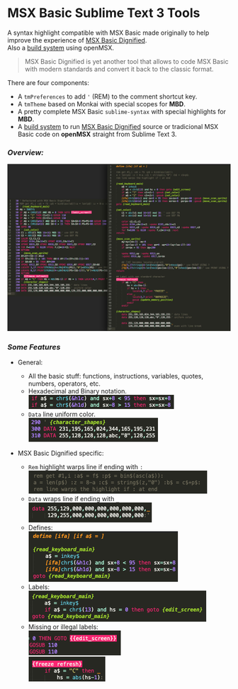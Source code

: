 # MSX Basic Sublime Text 3 Tools

A syntax highlight compatible with MSX Basic made originally to help improve the experience of [MSX Basic Dignified](https://github.com/farique1/msx-basic-dignified).  
Also a [build system](https://github.com/farique1/MSX-Sublime-Syntax/blob/master/MSX%20Badig%20Build.md) using openMSX.

>MSX Basic Dignified is yet another tool that allows to code MSX Basic with modern standards and convert it back to the classic format.  
 

There are four components:  
- A `tmPreferences` to add `'` (REM) to the comment shortcut key.  
- A `tmTheme` based on Monkai with special scopes for **MBD**.  
- A pretty complete MSX Basic `sublime-syntax` with special highlights for **MBD**.  
- A [build system](https://github.com/farique1/MSX-Sublime-Syntax/blob/master/MSX%20Badig%20Build.md) to run [MSX Basic Dignified](https://github.com/farique1/msx-basic-dignified) source or tradicional MSX Basic code on **openMSX** straight from Sublime Text 3.  

### *Overview:*  
![# Syntax-Overview](https://github.com/farique1/MSX-Sublime-Syntax/blob/master/Images/Syntax-Overview.jpg)  

### *Some Features*  
- General:  
  - All the basic stuff: functions, instructions, variables, quotes, numbers, operators, etc.  
  - Hexadecimal and Binary notation.  
![# Hex-notation-example](https://github.com/farique1/MSX-Sublime-Syntax/blob/master/Images/Hex-notation-example.png)  
  - `Data` line uniform color.  
![# Data-classic-example](https://github.com/farique1/MSX-Sublime-Syntax/blob/master/Images/Data-classic-example.png)  

- MSX Basic Dignified specific:  
  - `Rem` highlight warps line if ending with `:`  
![# Rem-wrap-example](https://github.com/farique1/MSX-Sublime-Syntax/blob/master/Images/Rem-wrap-example.png)  
  - `Data` wraps line if ending with `_`  
![# Data-example](https://github.com/farique1/MSX-Sublime-Syntax/blob/master/Images/Data-example.png)  
  - Defines:  
![# Define-example](https://github.com/farique1/MSX-Sublime-Syntax/blob/master/Images/Define-example.png)  
  - Labels:  
![# Label-example](https://github.com/farique1/MSX-Sublime-Syntax/blob/master/Images/Label-example.png)  
  - Missing or illegal labels:  
![# Missing-label-example](https://github.com/farique1/MSX-Sublime-Syntax/blob/master/Images/Missing-label-example.png)  
![# Non-standard-label-example](https://github.com/farique1/MSX-Sublime-Syntax/blob/master/Images/Non-standard-label-example.png)  
